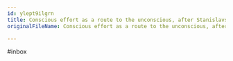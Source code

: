 ```yaml
---
id: ylept9ilgrn
title: Conscious effort as a route to the unconscious, after Stanislavski
originalFileName: Conscious effort as a route to the unconscious, after Stanislavski.md

---
```


#inbox
